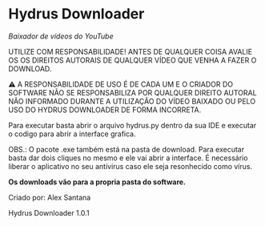 # Hydrus Downloader
 _Baixador de vídeos do YouTube_


 UTILIZE COM RESPONSABILIDADE! ANTES DE QUALQUER COISA AVALIE OS OS DIREITOS AUTORAIS DE QUALQUER VÍDEO QUE VENHA A FAZER O DOWNLOAD. 

⚠️ A RESPONSABILIDADE DE USO É DE CADA UM E O CRIADOR DO SOFTWARE NÃO SE RESPONSABILIZA POR QUALQUER DIREITO AUTORAL NÃO INFORMADO DURANTE A UTILIZAÇÃO DO VÍDEO BAIXADO OU PELO USO DO HYDRUS DOWNLOADER DE FORMA INCORRETA.

Para executar basta abrir o arquivo hydrus.py dentro da sua IDE e executar o codigo para abrir a interface grafica. 

OBS.: O pacote .exe também está na pasta de download. Para executar basta dar dois cliques no mesmo e ele vai abrir a interface. É necessário liberar o aplicativo no seu antivirus caso ele seja resonhecido como vírus.

**Os downloads vão para a propria pasta do software.** 

Criado por: Alex Santana

Hydrus Downloader 1.0.1
